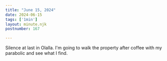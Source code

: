 ```yaml
---
title: "June 15, 2024"
date: 2024-06-15
tags: ['1min']
layout: minute.njk
postnumber: 167

---
```


Silence at last in Olalla. I'm going to walk the property after coffee with my parabolic and see what I find. 